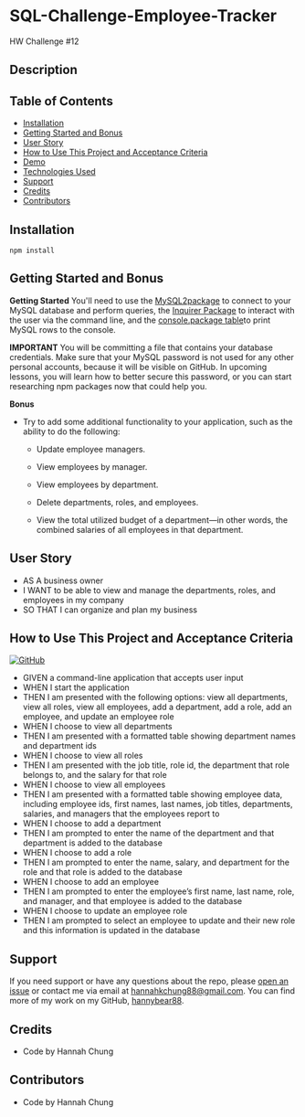 # SQL-Challenge-Employee-Tracker
HW Challenge #12

## Description
<!-- For this challenge we had to create an application called Note Taker that can be used to write and save notes. This application will use an Express.js back end and will save and retrieve note data from a JSON file.

The application’s front end has already been created and provided by UCSD Coding Bootcamp. It's our job to build the back end, connect the two, and then deploy the entire application to Heroku.

It was challenging to build the back-end and connect it to the front-end. Even though it was challenging, it was quite enjoyable. I like making notes to myself because it helps me with reminding myself what I have coming up, what I need to do for the day, week, any events that are coming up, and etc. Another challenge I ran into was figuring out how to deploy it onto Heroku. It had failed which was frustrating because it was working fine everywhere else. I finally was able to figure it out.

 I had successfully deployed the app on Heroku, the app has no errors in the console, and there are no errors in the app itself.  -->

## Table of Contents
* [Installation](#installation)
* [Getting Started and Bonus](#Getting-Started-and-Bonus)
* [User Story](#User-Story)
* [How to Use This Project and Acceptance Criteria](#How-to-Use-This-Project-and-Acceptance-Criteria)
* [Demo](#Demo)
* [Technologies Used](#Technologies-Used)
* [Support](#Support)
* [Credits](#Credits)
* [Contributors](#Contributors)


## Installation
`````
npm install
`````

## Getting Started and Bonus

**Getting Started**
You'll need to use the [MySQL2package](https://www.npmjs.com/package/mysql2) to connect to your MySQL database and perform queries, the [Inquirer Package](https://www.npmjs.com/package/mysql2) to interact with the user via the command line, and the [console.package table](https://www.npmjs.com/package/console.table)to print MySQL rows to the console. 

**IMPORTANT**
You will be committing a file that contains your database credentials. Make sure that your MySQL password is not used for any other personal accounts, because it will be visible on GitHub. In upcoming lessons, you will learn how to better secure this password, or you can start researching npm packages now that could help you.

**Bonus**

- Try to add some additional functionality to your application, such as the ability to do the following:

    * Update employee managers.

    * View employees by manager.

    * View employees by department.

    * Delete departments, roles, and employees.

    * View the total utilized budget of a department—in other words, the combined salaries of all employees in that department.

## User Story
- AS A business owner
- I WANT to be able to view and manage the departments, roles, and employees in my company
- SO THAT I can organize and plan my business


## How to Use This Project and Acceptance Criteria

[![GitHub](https://img.shields.io/badge/github-%23121011.svg?style=for-the-badge&logo=github&logoColor=white)](https://github.com/hannybear88/SQL-Challenge-Employee-Tracker)
<!-- Click on the button below to be directed straight to the Heroku deployed application -->

<!-- [![Deploy](https://www.herokucdn.com/deploy/button.svg)](https://expressjs-challenge-note-taker.herokuapp.com/) -->


- GIVEN a command-line application that accepts user input
- WHEN I start the application
- THEN I am presented with the following options: view all departments, view all roles, view all employees, add a department, add a role, add an employee, and update an employee role
- WHEN I choose to view all departments
- THEN I am presented with a formatted table showing department names and department ids
- WHEN I choose to view all roles
- THEN I am presented with the job title, role id, the department that role belongs to, and the salary for that role
- WHEN I choose to view all employees
- THEN I am presented with a formatted table showing employee data, including employee ids, first names, last names, job titles, departments, salaries, and managers that the employees report to
- WHEN I choose to add a department
- THEN I am prompted to enter the name of the department and that department is added to the database
- WHEN I choose to add a role
- THEN I am prompted to enter the name, salary, and department for the role and that role is added to the database
- WHEN I choose to add an employee
- THEN I am prompted to enter the employee’s first name, last name, role, and manager, and that employee is added to the database
- WHEN I choose to update an employee role
- THEN I am prompted to select an employee to update and their new role and this information is updated in the database
 

<!-- ## Demo 
Screenshots

**Landing Page Screenshot**
![Landing Page Screenshot](/public/assets/images/landing_page_screenshot.png)

**Note Taker Screenshots**

![Note Taker Screenshot 1](/public/assets/images/Note_Taker_Screenshot_1.png)

![Note Taker Screenshot 2](/public/assets/images/Note_Taker_Screenshot_2.png)

![Note Taker Screenshot 3](/public/assets/images/Note_Taker_Screenshot_3.png) -->

<!-- ## Technologies Used

![Technologies](https://img.shields.io/badge/JavaScript-F7DF1E?style=for-the-badge&logo=javascript&logoColor=black)
![Technologies](https://img.shields.io/badge/-OOP-red)
![Technologies](https://img.shields.io/badge/-JSON-blue)
![Technologies](https://img.shields.io/badge/-Node.js-339933?logo=Node.js&logoColor=white)
![Technologies](https://img.shields.io/badge/-npm-CB3837?logo=npm&logoColor=white)
![Technologies](https://img.shields.io/badge/-Express-blueviolet)
![Technologies](https://img.shields.io/badge/UUID-orange)
![Technologies](https://img.shields.io/badge/-Heroku-grey) -->


## Support 
If you need support or have any questions about the repo, please [open an issue](https://github.com/hannybear88/Node.js-Challenge-Professional-README-Generator/issues) or contact me via email at hannahkchung88@gmail.com. You can find more of my work on my GitHub, [hannybear88](https://github.com/hannybear88/).

## Credits
- Code by Hannah Chung 

## Contributors
- Code by Hannah Chung